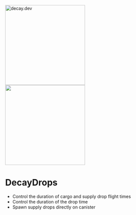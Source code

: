 <img src="https://i.ibb.co/93mSYZ4/decay.png" alt="decay.dev" width="256"/><img src="https://i.ibb.co/0yc10cV/drops.png" width="256">

# DecayDrops

- Control the duration of cargo and supply drop flight times
- Control the duration of the drop time
- Spawn supply drops directly on canister
